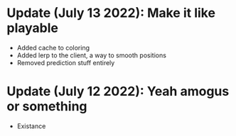 # Update (July 13 2022): Make it like playable
- Added cache to coloring
- Added lerp to the client, a way to smooth positions
- Removed prediction stuff entirely

# Update (July 12 2022): Yeah amogus or something
- Existance